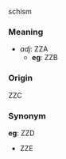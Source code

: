 schism
### Meaning
+ _adj_: ZZA
    + __eg__: ZZB

### Origin

ZZC

### Synonym

__eg__: ZZD

+ ZZE



